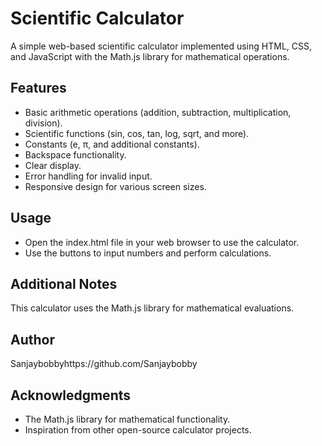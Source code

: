# Scientific Calculator

A simple web-based scientific calculator implemented using HTML, CSS, and JavaScript with the Math.js library for mathematical operations.

## Features

- Basic arithmetic operations (addition, subtraction, multiplication, division).
- Scientific functions (sin, cos, tan, log, sqrt, and more).
- Constants (e, π, and additional constants).
- Backspace functionality.
- Clear display.
- Error handling for invalid input.
- Responsive design for various screen sizes.

## Usage
- Open the index.html file in your web browser to use the calculator.
- Use the buttons to input numbers and perform calculations.

## Additional Notes
This calculator uses the Math.js library for mathematical evaluations.

## Author
Sanjaybobbyhttps://github.com/Sanjaybobby

## Acknowledgments
- The Math.js library for mathematical functionality.
- Inspiration from other open-source calculator projects.

